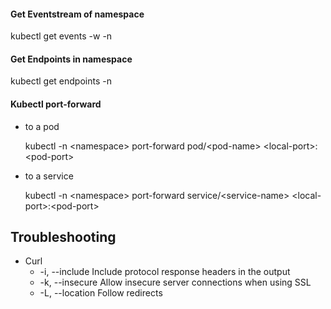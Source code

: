 
#### Get Eventstream of namespace
  kubectl get events -w -n <namespace>

#### Get Endpoints in namespace
  kubectl get endpoints -n <namespace>

#### Kubectl port-forward 

 - to a pod

    kubectl -n \<namespace\> port-forward pod/\<pod-name\> \<local-port\>:\<pod-port\>
      
 - to a service
   
    kubectl -n \<namespace\> port-forward service/\<service-name\> \<local-port\>:\<pod-port\>
 

## Troubleshooting

- Curl
    - -i, --include       Include protocol response headers in the output
    - -k, --insecure      Allow insecure server connections when using SSL
    - -L, --location      Follow redirects

